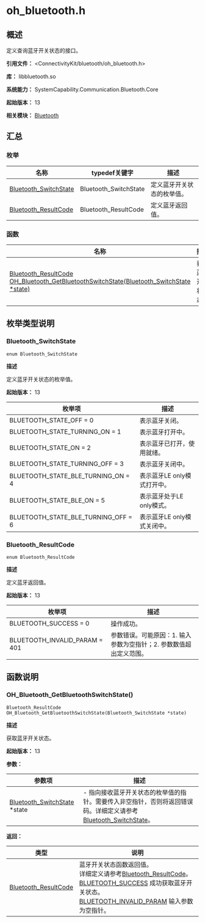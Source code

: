 # oh_bluetooth.h

<!--Kit: Connectivity Kit-->
<!--Subsystem: Communication-->
<!--Owner: @enjoy_sunshine-->
<!--Designer: @chengguohong; @tangjia15-->
<!--Tester: @wangfeng517-->
<!--Adviser: @zhang_yixin13-->

## 概述

定义查询蓝牙开关状态的接口。

**引用文件：** <ConnectivityKit/bluetooth/oh_bluetooth.h>

**库：** libbluetooth.so

**系统能力：** SystemCapability.Communication.Bluetooth.Core

**起始版本：** 13

**相关模块：** [Bluetooth](capi-bluetooth.md)

## 汇总

### 枚举

| 名称 | typedef关键字 | 描述 |
| -- | -- | -- |
| [Bluetooth_SwitchState](#bluetooth_switchstate) | Bluetooth_SwitchState | 定义蓝牙开关状态的枚举值。 |
| [Bluetooth_ResultCode](#bluetooth_resultcode) | Bluetooth_ResultCode | 定义蓝牙返回值。 |

### 函数

| 名称 | 描述 |
| -- | -- |
| [Bluetooth_ResultCode OH_Bluetooth_GetBluetoothSwitchState(Bluetooth_SwitchState *state)](#oh_bluetooth_getbluetoothswitchstate) | 获取蓝牙开关状态。 |

## 枚举类型说明

### Bluetooth_SwitchState

```
enum Bluetooth_SwitchState
```

**描述**

定义蓝牙开关状态的枚举值。

**起始版本：** 13

| 枚举项 | 描述 |
| -- | -- |
| BLUETOOTH_STATE_OFF = 0 | 表示蓝牙关闭。 |
| BLUETOOTH_STATE_TURNING_ON = 1 | 表示蓝牙打开中。 |
| BLUETOOTH_STATE_ON = 2 | 表示蓝牙已打开，使用就绪。 |
| BLUETOOTH_STATE_TURNING_OFF = 3 | 表示蓝牙关闭中。 |
| BLUETOOTH_STATE_BLE_TURNING_ON = 4 | 表示蓝牙LE only模式打开中。 |
| BLUETOOTH_STATE_BLE_ON = 5 | 表示蓝牙处于LE only模式。 |
| BLUETOOTH_STATE_BLE_TURNING_OFF = 6 | 表示蓝牙LE only模式关闭中。 |

### Bluetooth_ResultCode

```
enum Bluetooth_ResultCode
```

**描述**

定义蓝牙返回值。

**起始版本：** 13

| 枚举项 | 描述 |
| -- | -- |
| BLUETOOTH_SUCCESS = 0 | 操作成功。 |
| BLUETOOTH_INVALID_PARAM = 401 | 参数错误。可能原因：1. 输入参数为空指针；2. 参数数值超出定义范围。 |


## 函数说明

### OH_Bluetooth_GetBluetoothSwitchState()

```
Bluetooth_ResultCode OH_Bluetooth_GetBluetoothSwitchState(Bluetooth_SwitchState *state)
```

**描述**

获取蓝牙开关状态。

**起始版本：** 13


**参数：**

| 参数项 | 描述 |
| -- | -- |
| [Bluetooth_SwitchState](capi-oh-bluetooth-h.md#bluetooth_switchstate) *state | - 指向接收蓝牙开关状态的枚举值的指针。需要传入非空指针，否则将返回错误码。详细定义请参考[Bluetooth_SwitchState](capi-oh-bluetooth-h.md#bluetooth_switchstate)。 |

**返回：**

| 类型 | 说明 |
| -- | -- |
| [Bluetooth_ResultCode](capi-oh-bluetooth-h.md#bluetooth_resultcode) | 蓝牙开关状态函数返回值。<br>     详细定义请参考[Bluetooth_ResultCode](capi-oh-bluetooth-h.md#bluetooth_resultcode)。<br>     [BLUETOOTH_SUCCESS](capi-oh-bluetooth-h.md#bluetooth_resultcode) 成功获取蓝牙开关状态。<br>     [BLUETOOTH_INVALID_PARAM](capi-oh-bluetooth-h.md#bluetooth_resultcode) 输入参数为空指针。 |


